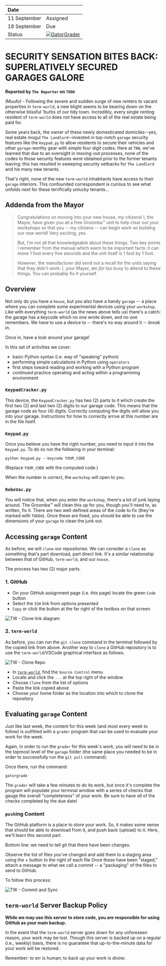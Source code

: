 | Date              |          |
|:------------------|:---------|
| 11 September | Assigned |
| 18 September    | Due      |
| Status            | [![GatorGrader](../../actions/workflows/main.yml/badge.svg)](../../actions/workflows/main.yml) |

# SECURITY SENSATION BITES BACK: SUPERLATIVELY SECURED GARAGES GALORE

**Reported by `The Reporter` on `TODO`**

(Muufo) - Following the severe and sudden surge of new renters to vacant properties in `term-world`, a new blight seems to be bearing down on the otherwise blissful 'burbs of our tidy town. Incredibly, every single renting resident of `term-world` does not have access to all of the real estate being paid for.

Some years back, the owner of these newly domesticated domiciles--yes, real estate mogul `The Landlord`--invested in top-notch `garage` security features like the `Keypad.py` to allow residents to secure their vehicles and other `garage`-worthy gear with simple four digit codes. Here at `TNN`, we've learned that due to an oversight in moving-out processes, none of the codes to those security features were obtained prior to the former tenants leaving; this has resulted in sweeping security setbacks for `The Landlord` and his many new tenants.

That's right, none of the new `term-world` inhabitants have access to their `garage` interiors. This confounded correspondent is curious to see what unfolds next for these terrifically unlucky tenants...

## Addenda from the Mayor

> Congratulations on moving into your new house, my citizens! I, the Mayor, have given you all a free Groomba™ unit to help clear out your workshops so that you -- my
> citizens -- can begin work on building our _new world_! Very exciting, yes.
>
> But, I'm not all that knowledgeable about these things. Two key points I remember from the manual which seem to be important facts: it can move 1 foot
> every five seconds and the unit itself is 1 foot by 1 foot.
>
> _However_, the manufacturer did send out a recall for the units saying that they didn't work. I, your Mayor, am _far_ too busy to attend
> to these things. You can probably fix it yourself.

## Overview

Not only do you have a `house`, but you also have a handy `garage` -- a place where you can complete some experimental devices using your `workshop`. Like with everything `term-world` (as the news above tells us) there's a catch: the garage has a keycode which no one wrote down, and no one remembers. We have to use a device to -- there's no way around it -- _break in_.

Once in, have a look around your garage!

In this set of activities we cover:

* basic Python syntax (i.e. way of "speaking" python)
* performing simple calculations in Python using `operators`
* first steps toward reading and working with a Python program
* continued practice operating and acting within a programming environment

### `KeypadCracker.py`

This device, the `KeypadCracker.py` has two (2) parts to it which create the first two (2) and last two (2) digits to our garage code. This means that the garage code as four (4) digits. Correctly computing the digits will allow you into your garage. Instructions for how to correctly arrive at this number are in the file itself.

### `Keypad.py`

Once you believe you have the right number, you need to input it into the `Keypad.py`. To do so run the following in your terminal:

`python Keypad.py --keycode YOUR_CODE`

(Replace `YOUR_CODE` with the computed code.)

When the number is correct, the `workshop` will open to you.

### `RoboVac.py`

You will notice that, when you enter the `workshop`, there's a lot of junk laying around. The Groomba™ will clean this up for you, though you'll need to, as written, fix it. There are two well-defined areas of the code to fix (they're marked with `TODO`s). Once these are fixed, you should be able to use the dimensions of your `garage` to clean the junk out.

## Accessing `garage` Content

As before, we will `clone` our repositories. We can consider a `clone` as something that's part download, part direct link. It's a similar relationship between that of GitHub, `term-world`, and our `house`.

The process has two (2) major parts.

### 1. GitHub

- On your GitHub assignment page (i.e. _this_ page) locate the green `Code` button
- Select the `SSH` link from options presented
- `Copy` or click the button at the far right of the textbox on that screen

![TW - Clone link diagram](https://user-images.githubusercontent.com/1552764/213940345-2e62ec2e-e017-40ff-b325-745f9e731041.png)

### 2. `term-world`

As before, you can run the `git clone` command in the terminal followed by the copied link from above. Another way to `clone` a GitHub repository is to use the `term-world`/VSCode graphical interface as follows.

![TW - Clone Repo](https://user-images.githubusercontent.com/1552764/213931807-993be051-59e4-4102-b183-8c65bacaadee.png)

- In [`term-world`](https://world.theterm.world), find the `Source Control` menu
- Locate and click the `...` at the top right of the window
- Choose `Clone` from the list of options
- Paste the link copied above
- Choose your home folder as the location into which to clone the repository

## Evaluating `garage` Content

Just like last week, the content for this week (and most every week to follow) is outfitted with a `grader` program that can be used to evaluate your work for the week.

Again, in order to run the `grader` for this week's work, you will need to be in the topmost level of the `garage` folder (the same place you needed to be in order to successfully run the `git pull` command).

Once there, run the command:

```
gatorgrade
```

The `grader` will take a few minutes to do its work, but once it's complete the program will populate your terminal window with a series of checks that gauge the overall "completeness" of your work. Be sure to have *all* of the checks completed by the due date!

### `push`ing Content

The GitHub platform is a place to store your work. So, it makes some sense that should be able to download from it, and push back (upload) to it. Here, we'll learn this second part.

Bottom line: we need to tell git that there have been changes.

Observe the list of files you've changed and add them to a staging area using the + button to the right of each file
Once these have been "staged," attach a message to what we call a commit -- a "packaging" of the files to send to GitHub.

To follow this process:

![TW - Commit and Sync](https://user-images.githubusercontent.com/1552764/213940290-23b12a8a-6283-492c-ab1c-66a801ba815e.png)

## `term-world` Server Backup Policy

**While we may use this server to store code, you are responsible for using GitHub as your main backup.**

In the event that the `term-world` server goes down for any unforeseen reason, your work may be lost. Though this server is backed up on a regular (i.e., weekly) basis, there is no guarantee that up-to-the-minute data for your work will be restored.

Remember: to err is human; to back up your work is *divine*.
